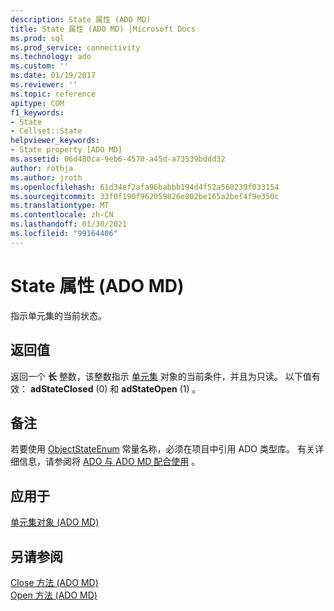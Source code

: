 ```yaml
---
description: State 属性 (ADO MD)
title: State 属性 (ADO MD) |Microsoft Docs
ms.prod: sql
ms.prod_service: connectivity
ms.technology: ado
ms.custom: ''
ms.date: 01/19/2017
ms.reviewer: ''
ms.topic: reference
apitype: COM
f1_keywords:
- State
- Cellset::State
helpviewer_keywords:
- State property [ADO MD]
ms.assetid: 06d480ca-9eb6-4570-a45d-a73539bddd32
author: rothja
ms.author: jroth
ms.openlocfilehash: 61d34ef2afa96babbb194d4f52a560239f033154
ms.sourcegitcommit: 33f0f190f962059826e002be165a2bef4f9e350c
ms.translationtype: MT
ms.contentlocale: zh-CN
ms.lasthandoff: 01/30/2021
ms.locfileid: "99164406"
---
```

# <a name="state-property-ado-md"></a>State 属性 (ADO MD)
指示单元集的当前状态。  
  
## <a name="return-values"></a>返回值  
 返回一个 **长** 整数，该整数指示 [单元集](./cellset-object-ado-md.md) 对象的当前条件，并且为只读。 以下值有效： **adStateClosed** (0) 和 **adStateOpen** (1) 。  
  
## <a name="remarks"></a>备注  
 若要使用 [ObjectStateEnum](../ado-api/objectstateenum.md) 常量名称，必须在项目中引用 ADO 类型库。 有关详细信息，请参阅将 [ADO 与 ADO MD 配合使用](../../guide/multidimensional/using-ado-with-ado-md.md) 。  
  
## <a name="applies-to"></a>应用于  
 [单元集对象 (ADO MD)](./cellset-object-ado-md.md)  
  
## <a name="see-also"></a>另请参阅  
 [Close 方法 (ADO MD) ](./close-method-ado-md.md)   
 [Open 方法 (ADO MD)](./open-method-ado-md.md)